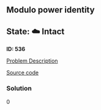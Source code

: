 ## Modulo power identity 

## State: :cloud: **Intact**

**ID: 536**

[Problem Description](https://projecteuler.net/problem=536)

[Source code](main.cpp)

### Solution
0